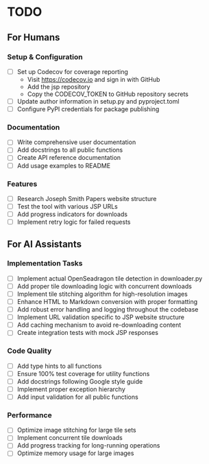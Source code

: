 # TODO

## For Humans

### Setup & Configuration
- [ ] Set up Codecov for coverage reporting
  - Visit https://codecov.io and sign in with GitHub
  - Add the jsp repository
  - Copy the CODECOV_TOKEN to GitHub repository secrets
- [ ] Update author information in setup.py and pyproject.toml
- [ ] Configure PyPI credentials for package publishing

### Documentation
- [ ] Write comprehensive user documentation
- [ ] Add docstrings to all public functions
- [ ] Create API reference documentation
- [ ] Add usage examples to README

### Features
- [ ] Research Joseph Smith Papers website structure
- [ ] Test the tool with various JSP URLs
- [ ] Add progress indicators for downloads
- [ ] Implement retry logic for failed requests

## For AI Assistants

### Implementation Tasks
- [ ] Implement actual OpenSeadragon tile detection in downloader.py
- [ ] Add proper tile downloading logic with concurrent downloads
- [ ] Implement tile stitching algorithm for high-resolution images
- [ ] Enhance HTML to Markdown conversion with proper formatting
- [ ] Add robust error handling and logging throughout the codebase
- [ ] Implement URL validation specific to JSP website structure
- [ ] Add caching mechanism to avoid re-downloading content
- [ ] Create integration tests with mock JSP responses

### Code Quality
- [ ] Add type hints to all functions
- [ ] Ensure 100% test coverage for utility functions
- [ ] Add docstrings following Google style guide
- [ ] Implement proper exception hierarchy
- [ ] Add input validation for all public functions

### Performance
- [ ] Optimize image stitching for large tile sets
- [ ] Implement concurrent tile downloads
- [ ] Add progress tracking for long-running operations
- [ ] Optimize memory usage for large images